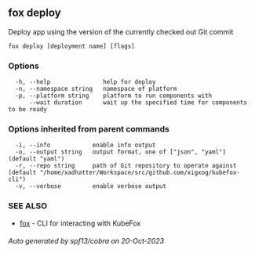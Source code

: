 ## fox deploy

Deploy app using the version of the currently checked out Git commit

```
fox deploy [deployment name] [flags]
```

### Options

```
  -h, --help               help for deploy
  -n, --namespace string   namespace of platform
  -p, --platform string    platform to run components with
      --wait duration      wait up the specified time for components to be ready
```

### Options inherited from parent commands

```
  -i, --info            enable info output
  -o, --output string   output format, one of ["json", "yaml"] (default "yaml")
  -r, --repo string     path of Git repository to operate against (default "/home/xadhatter/Workspace/src/github.com/xigxog/kubefox-cli")
  -v, --verbose         enable verbose output
```

### SEE ALSO

* [fox](fox.md)	 - CLI for interacting with KubeFox

###### Auto generated by spf13/cobra on 20-Oct-2023
